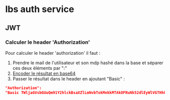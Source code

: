 # lbs auth service

## JWT

### Calculer le header 'Authorization'

Pour calculer le header 'authorization' il faut :
1. Prendre le mail de l'utilisateur et son mdp hashé dans la base et séparer ces deux éléments par ":"
2. [Encoder le résultat en base64](https://www.base64encode.org/)
3. Passer le résultat dans le header en ajoutant "Basic" :
```json
"Authorization":
"Basic TWljaGVsbGUuQm91Y2hlckBsaXZlLmNvbTokMnkkMTAkOFRuNk52dlEyWlVGTHhFNHh1NlFDT2JSRmxXeXFlTS5Rckp5OVZseEZZNEpWRTRrZHZreTY="
```